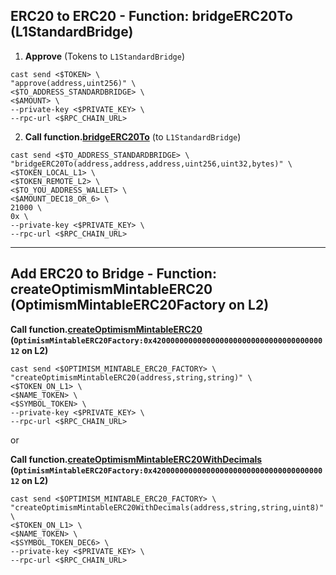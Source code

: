 ## ERC20 to ERC20 - Function: bridgeERC20To (L1StandardBridge)
1. **Approve** (Tokens to `L1StandardBridge`)
```
cast send <$TOKEN> \
"approve(address,uint256)" \
<$TO_ADDRESS_STANDARDBRIDGE> \
<$AMOUNT> \
--private-key <$PRIVATE_KEY> \
--rpc-url <$RPC_CHAIN_URL>
```

2. **Call function.[bridgeERC20To](https://github.com/ethereum-optimism/optimism/blob/op-contracts/v2.0.0-beta.3/packages/contracts-bedrock/src/L1/L1StandardBridge.sol#L178C1-L200C6)** (to `L1StandardBridge`)
```
cast send <$TO_ADDRESS_STANDARDBRIDGE> \
"bridgeERC20To(address,address,address,uint256,uint32,bytes)" \
<$TOKEN_LOCAL_L1> \
<$TOKEN_REMOTE_L2> \
<$TO_YOU_ADDRESS_WALLET> \
<$AMOUNT_DEC18_OR_6> \
21000 \
0x \
--private-key <$PRIVATE_KEY> \
--rpc-url <$RPC_CHAIN_URL>
```

---

## Add ERC20 to Bridge - Function: createOptimismMintableERC20 (OptimismMintableERC20Factory on L2)
**Call function.[createOptimismMintableERC20](https://github.com/ethereum-optimism/optimism/blob/op-contracts/v2.0.0-beta.3/packages/contracts-bedrock/src/universal/OptimismMintableERC20Factory.sol#L91C1-L105C6) (`OptimismMintableERC20Factory:0x4200000000000000000000000000000000000012` on L2)**
```
cast send <$OPTIMISM_MINTABLE_ERC20_FACTORY> \
"createOptimismMintableERC20(address,string,string)" \
<$TOKEN_ON_L1> \
<$NAME_TOKEN> \
<$SYMBOL_TOKEN> \
--private-key <$PRIVATE_KEY> \
--rpc-url <$RPC_CHAIN_URL>
```

or

**Call function.[createOptimismMintableERC20WithDecimals](https://github.com/ethereum-optimism/optimism/blob/op-contracts/v2.0.0-beta.3/packages/contracts-bedrock/src/universal/OptimismMintableERC20Factory.sol#L107C1-L139C6) (`OptimismMintableERC20Factory:0x4200000000000000000000000000000000000012` on L2)**
```
cast send <$OPTIMISM_MINTABLE_ERC20_FACTORY> \
"createOptimismMintableERC20WithDecimals(address,string,string,uint8)" \
<$TOKEN_ON_L1> \
<$NAME_TOKEN> \
<$SYMBOL_TOKEN_DEC6> \
--private-key <$PRIVATE_KEY> \
--rpc-url <$RPC_CHAIN_URL>
```
